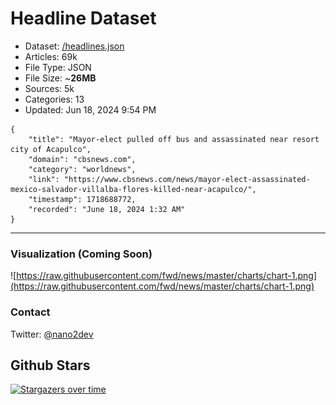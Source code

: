 # Headline Dataset

- Dataset: [/headlines.json](https://raw.githubusercontent.com/fwd/news/master/headlines.json) 
- Articles: 69k
- File Type: JSON
- File Size: ~**26MB**
- Sources: 5k
- Categories: 13
- Updated: Jun 18, 2024 9:54 PM

```
{
    "title": "Mayor-elect pulled off bus and assassinated near resort city of Acapulco",
    "domain": "cbsnews.com",
    "category": "worldnews",
    "link": "https://www.cbsnews.com/news/mayor-elect-assassinated-mexico-salvador-villalba-flores-killed-near-acapulco/",
    "timestamp": 1718688772,
    "recorded": "June 18, 2024 1:32 AM"
}
```

---

### Visualization (Coming Soon)

![https://raw.githubusercontent.com/fwd/news/master/charts/chart-1.png](https://raw.githubusercontent.com/fwd/news/master/charts/chart-1.png)

### Contact 

Twitter: [@nano2dev](https://twitter.com/nano2dev)

## Github Stars

[![Stargazers over time](https://starchart.cc/fwd/news.svg)](https://starchart.cc/fwd/news)

